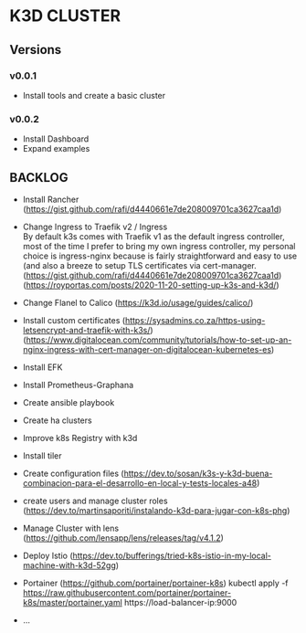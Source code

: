 # K3D CLUSTER

## Versions

### v0.0.1

* Install tools and create a basic cluster

### v0.0.2

* Install Dashboard
* Expand examples


## BACKLOG

* Install Rancher (https://gist.github.com/rafi/d4440661e7de208009701ca3627caa1d)
* Change Ingress to Traefik v2 / Ingress    
By default k3s comes with Traefik v1 as the default ingress controller, most of the time I prefer to bring my own ingress controller, my personal choice is ingress-nginx because is fairly straightforward and easy to use (and also a breeze to setup TLS certificates via cert-manager. (https://gist.github.com/rafi/d4440661e7de208009701ca3627caa1d)(https://royportas.com/posts/2020-11-20-setting-up-k3s-and-k3d/)
* Change Flanel to Calico (https://k3d.io/usage/guides/calico/)
* Install custom certificates (https://sysadmins.co.za/https-using-letsencrypt-and-traefik-with-k3s/) (https://www.digitalocean.com/community/tutorials/how-to-set-up-an-nginx-ingress-with-cert-manager-on-digitalocean-kubernetes-es)
* Install EFK
* Install Prometheus-Graphana
* Create ansible playbook
* Create ha clusters
* Improve k8s Registry with k3d
* Install tiler
* Create configuration files (https://dev.to/sosan/k3s-y-k3d-buena-combinacion-para-el-desarrollo-en-local-y-tests-locales-a48)
* create users and manage cluster roles (https://dev.to/martinsaporiti/instalando-k3d-para-jugar-con-k8s-phg)
* Manage Cluster with lens (https://github.com/lensapp/lens/releases/tag/v4.1.2)
* Deploy Istio (https://dev.to/bufferings/tried-k8s-istio-in-my-local-machine-with-k3d-52gg)
* Portainer (https://github.com/portainer/portainer-k8s)
kubectl apply -f https://raw.githubusercontent.com/portainer/portainer-k8s/master/portainer.yaml
https://load-balancer-ip:9000




* ...